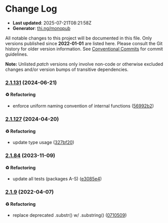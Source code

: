 # Change Log

- **Last updated**: 2025-07-21T08:21:58Z
- **Generator**: [thi.ng/monopub](https://thi.ng/monopub)

All notable changes to this project will be documented in this file.
Only versions published since **2022-01-01** are listed here.
Please consult the Git history for older version information.
See [Conventional Commits](https://conventionalcommits.org/) for commit guidelines.

**Note:** Unlisted _patch_ versions only involve non-code or otherwise excluded changes
and/or version bumps of transitive dependencies.

### [2.1.131](https://github.com/thi-ng/umbrella/tree/@thi.ng/pixel-io-netpbm@2.1.131) (2024-06-21)

#### ♻️ Refactoring

- enforce uniform naming convention of internal functions ([56992b2](https://github.com/thi-ng/umbrella/commit/56992b2))

### [2.1.127](https://github.com/thi-ng/umbrella/tree/@thi.ng/pixel-io-netpbm@2.1.127) (2024-04-20)

#### ♻️ Refactoring

- update type usage ([327bf20](https://github.com/thi-ng/umbrella/commit/327bf20))

### [2.1.84](https://github.com/thi-ng/umbrella/tree/@thi.ng/pixel-io-netpbm@2.1.84) (2023-11-09)

#### ♻️ Refactoring

- update all tests (packages A-S) ([e3085e4](https://github.com/thi-ng/umbrella/commit/e3085e4))

### [2.1.9](https://github.com/thi-ng/umbrella/tree/@thi.ng/pixel-io-netpbm@2.1.9) (2022-04-07)

#### ♻️ Refactoring

- replace deprecated .substr() w/ .substring() ([0710509](https://github.com/thi-ng/umbrella/commit/0710509))
